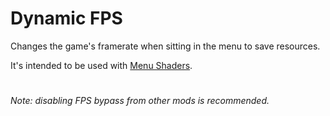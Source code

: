 # Dynamic FPS

Changes the game's framerate when sitting in the menu to save resources.

It's intended to be used with [Menu Shaders](mod:cgytrus.menu-shaders).

#

*Note: disabling FPS bypass from other mods is recommended.*